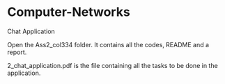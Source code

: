 # Computer-Networks
Chat Application

Open the Ass2_col334 folder. It contains all the codes, README and a report.

2_chat_application.pdf is the file containing all the tasks to be done in the application.
